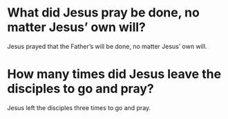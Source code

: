 # What did Jesus pray be done, no matter Jesus’ own will?

Jesus prayed that the Father’s will be done, no matter Jesus’ own will.

# How many times did Jesus leave the disciples to go and pray?

Jesus left the disciples three times to go and pray.
